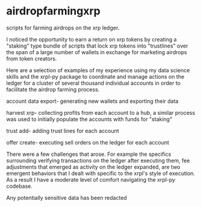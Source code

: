 # airdropfarmingxrp
scripts for farming airdrops on the xrp ledger. 

I noticed the opportunity to earn a return on xrp tokens by
creating a "staking" type bundle of scripts that lock xrp tokens into "trustlines" over the 
span of a large number of wallets in exchange for marketing airdrops from token creators. 

Here are a selection of examples of my experience using my data science skills and the xrpl-py package to coordinate
and manage actions on the ledger for a cluster of several thousand individual accounts in order to facilitate
the airdrop farming process. 

account data export- generating new wallets and exporting their data

harvest xrp- collecting profits from each account to a hub, a similar process was used
to initially populate the accounts with funds for "staking"

trust add- adding trust lines for each account

offer create- executing sell orders on the ledger for each account

There were a few challenges that arose. For example the specifics surrounding verifying
transactions on the ledger after executing them, fee adjustments that emerged as activity on the
ledger expanded, are two emergent behaviors that I dealt with specific to the xrpl's 
style of execution. As a result I have a moderate level of comfort navigating the xrpl-py codebase. 

Any potentially sensitive data has been redacted 

